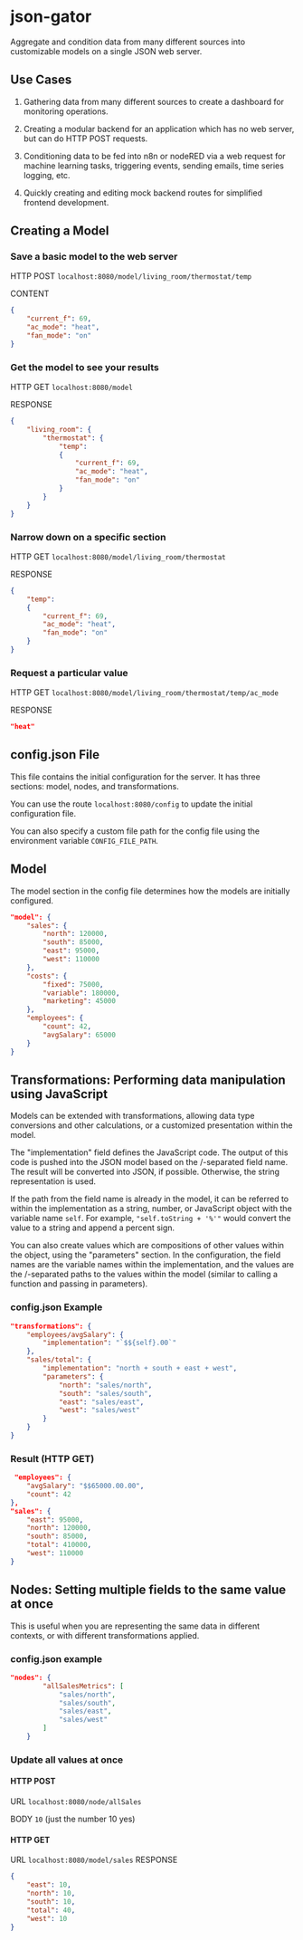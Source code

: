 # json-gator

Aggregate and condition data from many different sources into customizable models on a single JSON web server. 

## Use Cases

1. Gathering data from many different sources to create a dashboard for monitoring operations.

2. Creating a modular backend for an application which has no web server, but can do HTTP POST requests.

3. Conditioning data to be fed into n8n or nodeRED via a web request for machine learning tasks, triggering events, sending emails, time series logging, etc.

4. Quickly creating and editing mock backend routes for simplified frontend development.

## Creating a Model

### Save a basic model to the web server

HTTP POST ```localhost:8080/model/living_room/thermostat/temp```

CONTENT
```json
{
    "current_f": 69,
    "ac_mode": "heat",
    "fan_mode": "on"
}
```

### Get the model to see your results

HTTP GET ```localhost:8080/model```

RESPONSE
```json
{
    "living_room": {
        "thermostat": {
            "temp": 
            {
                "current_f": 69,
                "ac_mode": "heat",
                "fan_mode": "on"
            }
        }
    }
}
```

### Narrow down on a specific section

HTTP GET ```localhost:8080/model/living_room/thermostat```

RESPONSE
```json
{
    "temp": 
    {
        "current_f": 69,
        "ac_mode": "heat",
        "fan_mode": "on"
    }
}
```

### Request a particular value

HTTP GET ```localhost:8080/model/living_room/thermostat/temp/ac_mode```

RESPONSE
```json
"heat"
```


## config.json File

This file contains the initial configuration for the server. It has three sections: model, nodes, and transformations.

You can use the route ```localhost:8080/config``` to update the initial configuration file.

You can also specify a custom file path for the config file using the environment variable ```CONFIG_FILE_PATH```.

## Model
The model section in the config file determines how the models are initially configured.

```json
"model": {
    "sales": {
        "north": 120000,
        "south": 85000,
        "east": 95000,
        "west": 110000
    },
    "costs": {
        "fixed": 75000,
        "variable": 180000,
        "marketing": 45000
    },
    "employees": {
        "count": 42,
        "avgSalary": 65000
    }
}
```

## Transformations: Performing data manipulation using JavaScript

Models can be extended with transformations, allowing data type conversions and other calculations, or a customized presentation within the model.

The "implementation" field defines the JavaScript code. The output of this code is pushed into the JSON model based on the /-separated field name. The result will be converted into JSON, if possible. Otherwise, the string representation is used.

If the path from the field name is already in the model, it can be referred to within the implementation as a string, number, or JavaScript object with the variable name ```self```. For example, ```"self.toString + '%'"``` would convert the value to a string and append a percent sign.

You can also create values which are compositions of other values within the object, using the "parameters" section. In the configuration, the field names are the variable names within the implementation, and the values are the /-separated paths to the values within the model (similar to calling a function and passing in parameters).

### config.json Example
```json
"transformations": {
    "employees/avgSalary": {
        "implementation": "`$${self}.00`"
    },
    "sales/total": {
        "implementation": "north + south + east + west",
        "parameters": {
            "north": "sales/north",
            "south": "sales/south",
            "east": "sales/east",
            "west": "sales/west"
        }
    }
}
```
### Result (HTTP GET)

```json
 "employees": {
    "avgSalary": "$$65000.00.00",
    "count": 42
},
"sales": {
    "east": 95000,
    "north": 120000,
    "south": 85000,
    "total": 410000,
    "west": 110000
}

```

## Nodes: Setting multiple fields to the same value at once

This is useful when you are representing the same data in different contexts, or with different transformations applied.

### config.json example
```json
"nodes": {
        "allSalesMetrics": [
            "sales/north",
            "sales/south",
            "sales/east",
            "sales/west"
        ]
    }
```

### Update all values at once
#### HTTP POST 
URL ```localhost:8080/node/allSales```

BODY ```10``` (just the number 10 yes)

#### HTTP GET 
URL ```localhost:8080/model/sales```
RESPONSE
```json
{
    "east": 10,
    "north": 10,
    "south": 10,
    "total": 40,
    "west": 10
}
```
